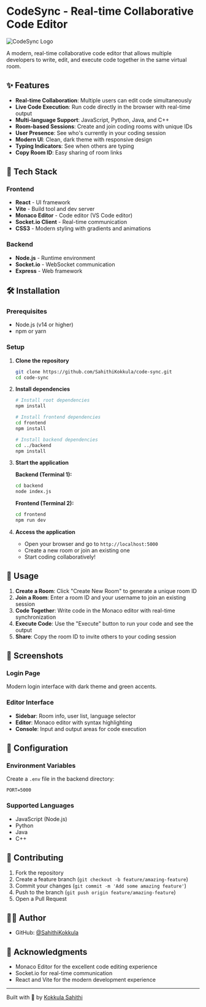 # CodeSync - Real-time Collaborative Code Editor

![CodeSync Logo](./frontend/public/code-sync.png)

A modern, real-time collaborative code editor that allows multiple developers to write, edit, and execute code together in the same virtual room.

## ✨ Features

- **Real-time Collaboration**: Multiple users can edit code simultaneously
- **Live Code Execution**: Run code directly in the browser with real-time output
- **Multi-language Support**: JavaScript, Python, Java, and C++
- **Room-based Sessions**: Create and join coding rooms with unique IDs
- **User Presence**: See who's currently in your coding session
- **Modern UI**: Clean, dark theme with responsive design
- **Typing Indicators**: See when others are typing
- **Copy Room ID**: Easy sharing of room links

## 🚀 Tech Stack

### Frontend
- **React** - UI framework
- **Vite** - Build tool and dev server
- **Monaco Editor** - Code editor (VS Code editor)
- **Socket.io Client** - Real-time communication
- **CSS3** - Modern styling with gradients and animations

### Backend
- **Node.js** - Runtime environment
- **Socket.io** - WebSocket communication
- **Express** - Web framework

## 🛠️ Installation

### Prerequisites
- Node.js (v14 or higher)
- npm or yarn

### Setup

1. **Clone the repository**
   ```bash
   git clone https://github.com/SahithiKokkula/code-sync.git
   cd code-sync
   ```

2. **Install dependencies**
   ```bash
   # Install root dependencies
   npm install

   # Install frontend dependencies
   cd frontend
   npm install

   # Install backend dependencies
   cd ../backend
   npm install
   ```

3. **Start the application**
   
   **Backend (Terminal 1):**
   ```bash
   cd backend
   node index.js
   ```
   
   **Frontend (Terminal 2):**
   ```bash
   cd frontend
   npm run dev
   ```

4. **Access the application**
   - Open your browser and go to `http://localhost:5000`
   - Create a new room or join an existing one
   - Start coding collaboratively!

## 🎯 Usage

1. **Create a Room**: Click "Create New Room" to generate a unique room ID
2. **Join a Room**: Enter a room ID and your username to join an existing session
3. **Code Together**: Write code in the Monaco editor with real-time synchronization
4. **Execute Code**: Use the "Execute" button to run your code and see the output
5. **Share**: Copy the room ID to invite others to your coding session

## 🌟 Screenshots

### Login Page
Modern login interface with dark theme and green accents.

### Editor Interface
- **Sidebar**: Room info, user list, language selector
- **Editor**: Monaco editor with syntax highlighting
- **Console**: Input and output areas for code execution

## 🔧 Configuration

### Environment Variables
Create a `.env` file in the backend directory:
```env
PORT=5000
```

### Supported Languages
- JavaScript (Node.js)
- Python
- Java
- C++

## 🤝 Contributing

1. Fork the repository
2. Create a feature branch (`git checkout -b feature/amazing-feature`)
3. Commit your changes (`git commit -m 'Add some amazing feature'`)
4. Push to the branch (`git push origin feature/amazing-feature`)
5. Open a Pull Request


## 👨‍💻 Author
- GitHub: [@SahithiKokkula](https://github.com/SahithiKokkula)

## 🙏 Acknowledgments

- Monaco Editor for the excellent code editing experience
- Socket.io for real-time communication
- React and Vite for the modern development experience

---

Built with 💙 by [Kokkula Sahithi](https://github.com/SahithiKokkula)
